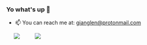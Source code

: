 ### Yo what's up 👋

- 📫 You can reach me at: gianglen@protonmail.com


<img align="left" src="https://github-readme-stats.vercel.app/api?username=netgian&show_icons=true&theme=tokyonight" hspace="20"/>
<img align="left" src="https://github-readme-stats.vercel.app/api/top-langs/?username=netgian&show_icons=true&theme=tokyonight&layout=compact&langs_count=8" hspace="20"/>
<br/><br/><br/><br/><br/>
